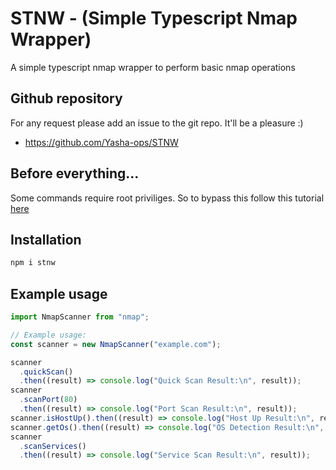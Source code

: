 # STNW - (Simple Typescript Nmap Wrapper)
A simple typescript nmap wrapper to perform basic nmap operations

## Github repository
For any request please add an issue to the git repo. It'll be a pleasure :) 
- https://github.com/Yasha-ops/STNW

## Before everything...

Some commands require root priviliges. So to bypass this follow this tutorial [here](https://www.maketecheasier.com/run-nmap-without-root-or-sudo/)

## Installation
```bash
npm i stnw
```

## Example usage


```typescript
import NmapScanner from "nmap";

// Example usage:
const scanner = new NmapScanner("example.com");

scanner
  .quickScan()
  .then((result) => console.log("Quick Scan Result:\n", result));
scanner
  .scanPort(80)
  .then((result) => console.log("Port Scan Result:\n", result));
scanner.isHostUp().then((result) => console.log("Host Up Result:\n", result));
scanner.getOs().then((result) => console.log("OS Detection Result:\n", result));
scanner
  .scanServices()
  .then((result) => console.log("Service Scan Result:\n", result));
```

